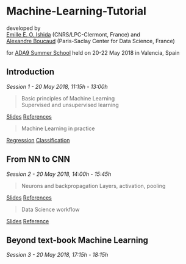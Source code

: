 # Machine-Learning-Tutorial
developed by  
[Emille E. O. Ishida](www.emilleishida.com) (CNRS/LPC-Clermont, France) and  
[Alexandre Boucaud](https://www.linkedin.com/in/aboucaud/?locale=en_US) (Paris-Saclay Center for Data Science, France)  

for [ADA9 Summer School](http://ada.cosmostat.org/) held on 20-22 May 2018 in Valencia, Spain  

## Introduction
*Session 1 - 20 May 2018, 11:15h - 13:00h*

> Basic principles of Machine Learning  
> Supervised and unsupervised learning  

[Slides]()
[References]()

> Machine Learning in practice

[Regression]()
[Classification]()

## From NN to CNN
*Session 2 - 20 May 2018, 14:00h - 15:45h*  

> Neurons and backpropagation
> Layers, activation, pooling 

[Slides]()
[References]()

> Data Science workflow

[Slides]()
[Reference]()

## Beyond text-book Machine Learning
*Session 3 - 20 May 2018, 17:15h - 18:15h*




